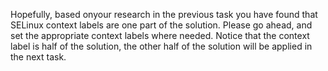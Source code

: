Hopefully, based onyour research in the previous task you have found that SELinux context labels are one part of the solution. Please go ahead, and set the appropriate context labels where needed. Notice that the context label is half of the solution, the other half of the solution will be applied in the next task. 
